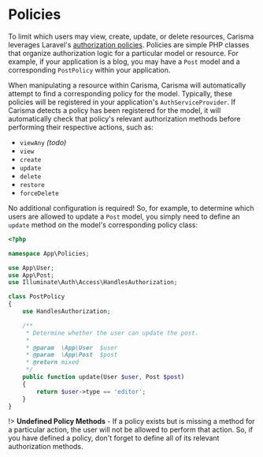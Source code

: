 # Policies

To limit which users may view, create, update, or delete resources, Carisma leverages Laravel's [authorization policies](https://laravel.com/docs/authorization#creating-policies). Policies are simple PHP classes that organize authorization logic for a particular model or resource. For example, if your application is a blog, you may have a `Post` model and a corresponding `PostPolicy` within your application.

When manipulating a resource within Carisma, Carisma will automatically attempt to find a corresponding policy for the model. Typically, these policies will be registered in your application's `AuthServiceProvider`. If Carisma detects a policy has been registered for the model, it will automatically check that policy's relevant authorization methods before performing their respective actions, such as:

- `viewAny` *(todo)*
- `view`
- `create`
- `update`
- `delete`
- `restore`
- `forceDelete`

No additional configuration is required! So, for example, to determine which users are allowed to update a `Post` model, you simply need to define an `update` method on the model's corresponding policy class:

```php
<?php

namespace App\Policies;

use App\User;
use App\Post;
use Illuminate\Auth\Access\HandlesAuthorization;

class PostPolicy
{
    use HandlesAuthorization;

    /**
     * Determine whether the user can update the post.
     *
     * @param  \App\User  $user
     * @param  \App\Post  $post
     * @return mixed
     */
    public function update(User $user, Post $post)
    {
        return $user->type == 'editor';
    }
}
```

!> **Undefined Policy Methods** - If a policy exists but is missing a method for a particular action, the user will not be allowed to perform that action. So, if you have defined a policy, don't forget to define all of its relevant authorization methods.


